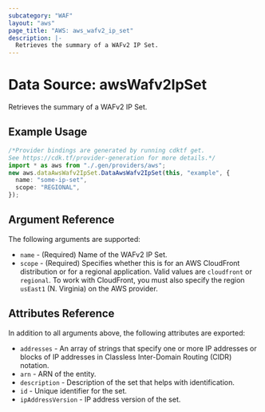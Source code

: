 ```yaml
---
subcategory: "WAF"
layout: "aws"
page_title: "AWS: aws_wafv2_ip_set"
description: |-
  Retrieves the summary of a WAFv2 IP Set.
---
```


# Data Source: awsWafv2IpSet

Retrieves the summary of a WAFv2 IP Set.

## Example Usage

```typescript
/*Provider bindings are generated by running cdktf get.
See https://cdk.tf/provider-generation for more details.*/
import * as aws from "./.gen/providers/aws";
new aws.dataAwsWafv2IpSet.DataAwsWafv2IpSet(this, "example", {
  name: "some-ip-set",
  scope: "REGIONAL",
});

```

## Argument Reference

The following arguments are supported:

* `name` - (Required) Name of the WAFv2 IP Set.
* `scope` - (Required) Specifies whether this is for an AWS CloudFront distribution or for a regional application. Valid values are `cloudfront` or `regional`. To work with CloudFront, you must also specify the region `usEast1` (N. Virginia) on the AWS provider.

## Attributes Reference

In addition to all arguments above, the following attributes are exported:

* `addresses` - An array of strings that specify one or more IP addresses or blocks of IP addresses in Classless Inter-Domain Routing (CIDR) notation.
* `arn` - ARN of the entity.
* `description` - Description of the set that helps with identification.
* `id` - Unique identifier for the set.
* `ipAddressVersion` - IP address version of the set.
